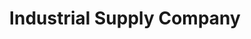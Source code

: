 ---
title: "Industrial Supply Company"
url: /salt-lake-city/industrial-supply-company/
shop: Eisenwaren
---
